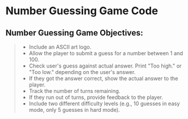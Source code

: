 # Number Guessing Game Code

## Number Guessing Game Objectives:
> - Include an ASCII art logo.
> - Allow the player to submit a guess for a number between 1 and 100.
> - Check user's guess against actual answer. Print "Too high." or "Too low." depending on the user's answer. 
> - If they got the answer correct, show the actual answer to the player.
> - Track the number of turns remaining.
> - If they run out of turns, provide feedback to the player. 
> - Include two different difficulty levels (e.g., 10 guesses in easy mode, only 5 guesses in hard mode).

